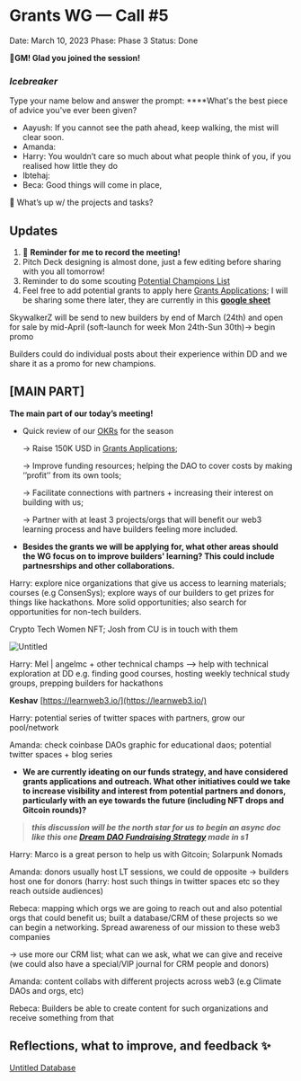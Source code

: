 # Grants WG — Call #5

Date: March 10, 2023
Phase: Phase 3
Status: Done

🌱**GM! Glad you joined the session!** 

### *Icebreaker*

Type your name below and answer the prompt: ****What's the best piece of advice you've ever been given?

- Aayush: If you cannot see the path ahead, keep walking, the mist will clear soon.
- Amanda:
- Harry: You wouldn’t care so much about what people think of you, if you realised how little they do
- Ibtehaj:
- Beca: Good things will come in place,

<aside>
📢 What’s up w/ the projects and tasks?

## Updates

1. 🔴 **Reminder for me to record the meeting!**
2. Pitch Deck designing is almost done, just a few editing before sharing with you all tomorrow!
3. Reminder to do some scouting [Potential Champions List](../Grants%20WG%20Docs%20fd34a906f076416cb013603026568267/Potential%20Champions%20List%20b1be74114b90464298d4aecfc9b4d475.md) 
4. Feel free to add potential grants to apply here [Grants Applications](../Grants%20WG%20Docs%20fd34a906f076416cb013603026568267/Grants%20Applications%202f9bdbc9ce014718ad04da21b7dbeec6.md); I will be sharing some there later, they are currently in this [**google sheet**](https://docs.google.com/spreadsheets/d/1QgAr89IA2GlfDG95gd2nuXNEdWzY_5oQVdWFRJTUjIY/edit?usp=sharing) 
</aside>

SkywalkerZ will be send to new builders by end of March (24th) and open for sale by mid-April (soft-launch for week Mon 24th-Sun 30th)→ begin promo 

Builders could do individual posts about their experience within DD and we share it as a promo for new champions. 

## [MAIN PART]

**The main part of our today’s meeting!** 

- Quick review of our [OKRs](../Grants%20WG%20Docs%20fd34a906f076416cb013603026568267/GRANTS%20WG%20%E2%80%94%20OKRs%20S3%20215de60f7ab8472894c5f7c024b25e80.md) for the season
    
    → Raise 150K USD in [Grants Applications](../Grants%20WG%20Docs%20fd34a906f076416cb013603026568267/Grants%20Applications%202f9bdbc9ce014718ad04da21b7dbeec6.md);
    
    → Improve funding resources; helping the DAO to cover costs by making ‘’profit’’ from its own tools;
    
    → Facilitate connections with partners + increasing their interest on building with us;
    
    → Partner with at least 3 projects/orgs that will benefit our web3 learning process and have builders feeling more included.
    
- **Besides the grants we will be applying for, what other areas should the WG focus on to improve builders' learning? This could include partnesrships and other collaborations.**

Harry: explore nice organizations that give us access to learning materials; courses (e.g ConsenSys); explore ways of our builders to get prizes for things like hackathons. More solid opportunities; also search for opportunities for non-tech builders. 

Crypto Tech Women NFT; Josh from CU is in touch with them

![Untitled](Grants%20WG%20%E2%80%94%20Call%20#5%206401de5b2b9b4bf6a35084f262da17af/Untitled.png)

Harry: Mel | angelmc + other technical champs —> help with technical exploration at DD e.g. finding good courses, hosting weekly technical study groups, prepping builders for hackathons

**Keshav** [https://learnweb3.io/](https://learnweb3.io/)

Harry: potential series of twitter spaces with partners, grow our pool/network 

Amanda: check coinbase DAOs graphic for educational daos; potential twitter spaces + blog series 

- **We are currently ideating on our funds strategy, and have considered grants applications and outreach. What other initiatives could we take to increase visibility and interest from potential partners and donors, particularly with an eye towards the future (including NFT drops and Gitcoin rounds)?**

> ***this discussion will be the north star for us to begin an async doc like this one [Dream DAO Fundraising Strategy](../../../../Document%20Archive%20816b78f2e0c6400e8ce641cdd07e5402/Dream%20DAO%20Working%20Groups%20Home%20Season%201%204d1702104a2f4180a27e92b0510bd283/Dream%20DAO%20Phase%201%20Working%20Groups%20c53752864e064f6da1b9f1c4ed1019ba/Partnerships%20WG%2044c8812d987940fc8290babae3d679e1/Dream%20DAO%20Fundraising%20Strategy%20bbad61e7a8fa42e08a510b397ab0ec1d.md) made in s1***
> 

Harry: Marco is a great person to help us with Gitcoin; Solarpunk Nomads 

Amanda: donors usually host LT sessions, we could de opposite → builders host one for donors (harry: host such things in twitter spaces etc so they reach outside audiences)

Rebeca: mapping which orgs we are going to reach out and also potential orgs that could benefit us; built a database/CRM of these projects so we can begin a networking. Spread awareness of our mission to these web3 companies

→ use more our CRM list; what can we ask, what we can give and receive (we could also have a special/VIP journal for CRM people and donors)

Amanda: content collabs with different projects across web3 (e.g Climate DAOs and orgs, etc)

Rebeca: Builders be able to create content for such organizations and receive something from that 

## Reflections, what to improve, and feedback ✨

[Untitled Database](Grants%20WG%20%E2%80%94%20Call%20#5%206401de5b2b9b4bf6a35084f262da17af/Untitled%20Database%2091d65578c6ab42d2ae485cbd9d8622a9.csv)